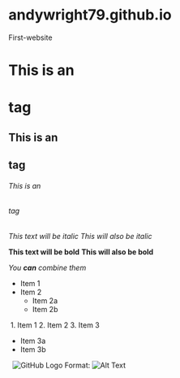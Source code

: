 # andywright79.github.io
First-website

# This is an <h1> tag
## This is an <h2> tag
###### This is an <h6> tag

*This text will be italic*
_This will also be italic_

**This text will be bold**
__This will also be bold__

_You **can** combine them_

* Item 1
* Item 2
  * Item 2a
  * Item 2b
  
  1. Item 1
2. Item 2
3. Item 3
   * Item 3a
   * Item 3b
   
   ![GitHub Logo](/images/logo.png)
Format: ![Alt Text](url)
